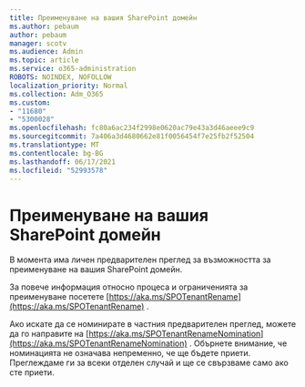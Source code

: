 ```yaml
---
title: Преименуване на вашия SharePoint домейн
ms.author: pebaum
author: pebaum
manager: scotv
ms.audience: Admin
ms.topic: article
ms.service: o365-administration
ROBOTS: NOINDEX, NOFOLLOW
localization_priority: Normal
ms.collection: Adm_O365
ms.custom:
- "11680"
- "5300028"
ms.openlocfilehash: fc80a6ac234f2998e0620ac79e43a3d46aeee9c9
ms.sourcegitcommit: 7a406a3d4680662e81f0056454f7e25fb2f52504
ms.translationtype: MT
ms.contentlocale: bg-BG
ms.lasthandoff: 06/17/2021
ms.locfileid: "52993578"
---
```

# <a name="rename-your-sharepoint-domain"></a>Преименуване на вашия SharePoint домейн

В момента има личен предварителен преглед за възможността за преименуване на вашия SharePoint домейн.

За повече информация относно процеса и ограниченията за преименуване посетете [https://aka.ms/SPOTenantRename](https://aka.ms/SPOTenantRename) .

Ако искате да се номинирате в частния предварителен преглед, можете да го направите на [https://aka.ms/SPOTenantRenameNomination](https://aka.ms/SPOTenantRenameNomination) . Обърнете внимание, че номинацията не означава непременно, че ще бъдете приети. Преглеждаме ги за всеки отделен случай и ще се свързваме само ако сте приети.
